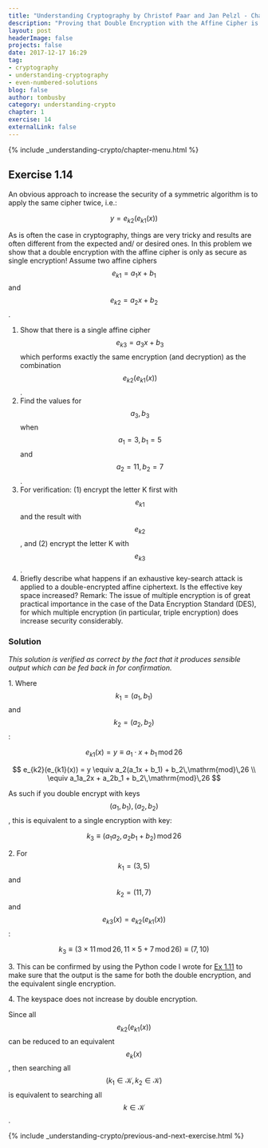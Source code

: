 ```yaml
---
title: "Understanding Cryptography by Christof Paar and Jan Pelzl - Chapter 1 Solutions - Ex1.14"
description: "Proving that Double Encryption with the Affine Cipher is Equivalent to Single Encryption"
layout: post
headerImage: false
projects: false
date: 2017-12-17 16:29
tag:
- cryptography
- understanding-cryptography
- even-numbered-solutions
blog: false
author: tombusby
category: understanding-crypto
chapter: 1
exercise: 14
externalLink: false
---
```


{% include _understanding-crypto/chapter-menu.html %}

## Exercise 1.14

An obvious approach to increase the security of a symmetric algorithm is to
apply the same cipher twice, i.e.:

$$ y = e_{k2}(e_{k1}(x)) $$

As is often the case in cryptography, things are very tricky and results are often different
from the expected and/ or desired ones. In this problem we show that a double
encryption with the affine cipher is only as secure as single encryption! Assume two
affine ciphers $$ e_{k1} = a_1x+b_1 $$ and $$ e_{k2} = a_2x+b_2 $$.

1. Show that there is a single affine cipher $$ e_{k3} = a_3x + b_3 $$ which performs exactly the same encryption (and decryption) as the combination $$ e_{k2}(e_{k1}(x)) $$.
2. Find the values for $$ a_3, b_3 $$ when $$ a_1 = 3, b_1 = 5 $$ and $$ a_2 = 11, b_2 = 7 $$.
3. For verification: (1) encrypt the letter K first with $$ e_{k1} $$ and the result with $$ e_{k2} $$, and (2) encrypt the letter K with $$ e_{k3} $$.
4. Briefly describe what happens if an exhaustive key-search attack is applied to a double-encrypted affine ciphertext. Is the effective key space increased? Remark: The issue of multiple encryption is of great practical importance in the case of the Data Encryption Standard (DES), for which multiple encryption (in particular, triple encryption) does increase security considerably.

### Solution

*This solution is verified as correct by the fact that it produces sensible output which can be fed back in for confirmation.*

1\. Where $$k_1 = (a_1, b_1)$$ and $$k_2 = (a_2, b_2)$$:

$$ e_{k1}(x) = y \equiv a_1 ⋅ x + b_1\,\mathrm{mod}\,26 $$

$$ e_{k2}(e_{k1}(x)) = y \equiv a_2(a_1x + b_1) + b_2\,\mathrm{mod}\,26 \\ \equiv a_1a_2x + a_2b_1 + b_2\,\mathrm{mod}\,26 $$

As such if you double encrypt with keys $${(a_1, b_1), (a_2, b_2)}$$, this is equivalent to a single encryption with key:

$$ k_3 \equiv (a_1a_2, a_2b_1 + b_2) \,\mathrm{mod}\,26 $$

2\. For $$ k_1 = (3, 5) $$ and $$ k_2 = (11, 7) $$ and $$ e_{k3}(x) = e_{k2}(e_{k1}(x)) $$:

$$ k_3 \equiv (3 \times 11\,\mathrm{mod}\,26, 11 \times 5 + 7\,\mathrm{mod}\,26) \equiv (7, 10) $$

3\. This can be confirmed by using the Python code I wrote for [Ex 1.11](/understanding-cryptography-ex1.11) to make sure that the output is the same for both the double encryption, and the equivalent single encryption.

4\. The keyspace does not increase by double encryption.

Since all $$e_{k2}(e_{k1}(x))$$ can be reduced to an equivalent $$e_k(x)$$, then searching all $$(k_1 \in \mathcal{K}, k_2 \in \mathcal{K})$$ is equivalent to searching all $$k \in \mathcal{K}$$.

{% include _understanding-crypto/previous-and-next-exercise.html %}
